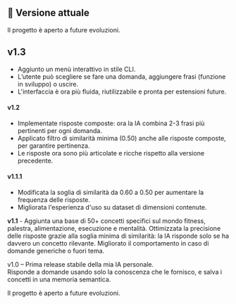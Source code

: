 ## 📌 Versione attuale

Il progetto è aperto a future evoluzioni.

## v1.3
- Aggiunto un menù interattivo in stile CLI.
- L’utente può scegliere se fare una domanda, aggiungere frasi (funzione in sviluppo) o uscire.
- L'interfaccia è ora più fluida, riutilizzabile e pronta per estensioni future.
  
#### v1.2
- Implementate risposte composte: ora la IA combina 2-3 frasi più pertinenti per ogni domanda.
- Applicato filtro di similarità minima (0.50) anche alle risposte composte, per garantire pertinenza.
- Le risposte ora sono più articolate e ricche rispetto alla versione precedente.

#### v1.1.1
- Modificata la soglia di similarità da 0.60 a 0.50 per aumentare la frequenza delle risposte.
- Migliorata l'esperienza d'uso su dataset di dimensioni contenute.

**v1.1** - Aggiunta una base di 50+ concetti specifici sul mondo fitness, palestra, alimentazione, esecuzione e mentalità.
Ottimizzata la precisione delle risposte grazie alla soglia minima di similarità: la IA risponde solo se ha davvero un concetto rilevante.
Migliorato il comportamento in caso di domande generiche o fuori tema.

v1.0 – Prima release stabile della mia IA personale.  
Risponde a domande usando solo la conoscenza che le fornisco, e salva i concetti in una memoria semantica.

Il progetto è aperto a future evoluzioni.
